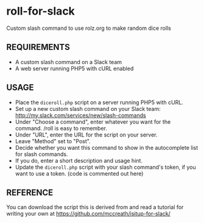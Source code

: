 # roll-for-slack

Custom slash command to use rolz.org to make random dice rolls

## REQUIREMENTS

* A custom slash command on a Slack team
* A web server running PHP5 with cURL enabled

## USAGE

* Place the `diceroll.php` script on a server running PHP5 with cURL.
* Set up a new custom slash command on your Slack team: http://my.slack.com/services/new/slash-commands
* Under "Choose a command", enter whatever you want for the command. /roll is easy to remember.
* Under "URL", enter the URL for the script on your server.
* Leave "Method" set to "Post".
* Decide whether you want this command to show in the autocomplete list for slash commands.
* If you do, enter a short description and usage hint.
* Update the `diceroll.php` script with your slash command's token, if you want to use a token. (code is commented out here)

## REFERENCE 

You can download the script this is derived from and read a tutorial for writing your own at https://github.com/mccreath/isitup-for-slack/

